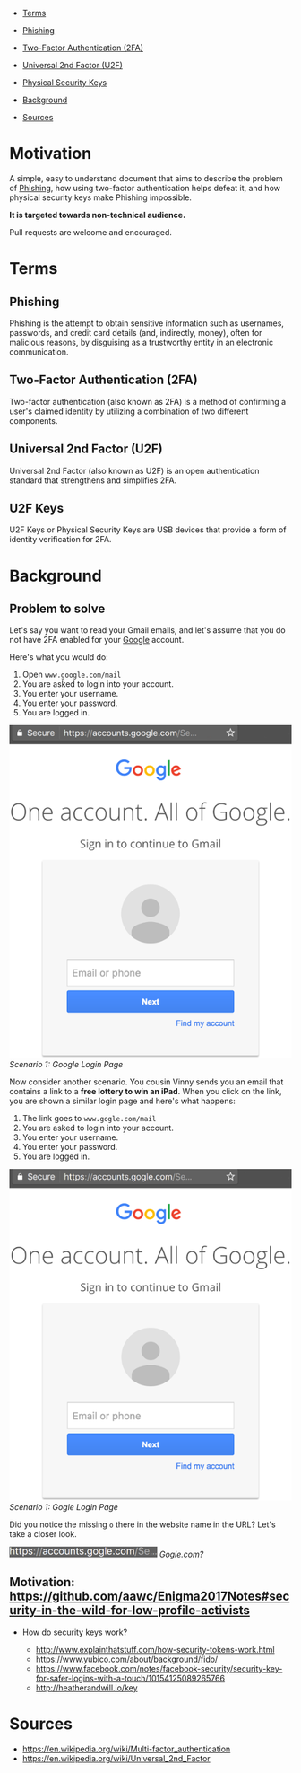 <!-- TOC depthFrom:1 depthTo:3 withLinks:1 updateOnSave:1 orderedList:0 -->

 - [Terms](#terms)

  - [Phishing](#phishing)
  - [Two-Factor Authentication (2FA)](#two-factor-authentication-2fa)
  - [Universal 2nd Factor (U2F)](#universal-2nd-factor-u2f)
  - [Physical Security Keys](#physical-security-keys)

- [Background](#background)
- [Sources](#sources)

<!-- /TOC -->

# Motivation

A simple, easy to understand document that aims to describe the problem of
[Phishing](#phishing), how using two-factor authentication helps defeat it, and
how physical security keys make Phishing impossible.

**It is targeted towards non-technical audience.**

Pull requests are welcome and encouraged.

# Terms

## Phishing

Phishing is the attempt to obtain sensitive information such as usernames,
passwords, and credit card details (and, indirectly, money), often for malicious
reasons, by disguising as a trustworthy entity in an electronic communication.

## Two-Factor Authentication (2FA)

Two-factor authentication (also known as 2FA) is a method of confirming a user's
claimed identity by utilizing a combination of two different components.

## Universal 2nd Factor (U2F)

Universal 2nd Factor (also known as U2F) is an open authentication standard that
strengthens and simplifies 2FA.

## U2F Keys

U2F Keys or Physical Security Keys are USB devices that provide a form of
identity verification for 2FA.

# Background

## Problem to solve

Let's say you want to read your Gmail emails, and let's assume that you do not
have 2FA enabled for your [Google](https://www.google.com) account.

Here's what you would do:
1. Open ```www.google.com/mail```
2. You are asked to login into your account.
3. You enter your username.
4. You enter your password.
5. You are logged in.

![Google Login Page](GoogleLoginPageSmall.png)
*Scenario 1: Google Login Page*

Now consider another scenario. You cousin Vinny sends you an email that contains
a link to a **free lottery to win an iPad**. When you click on the link, you are
shown a similar login page and here's what happens:
1. The link goes to ```www.gogle.com/mail```
2. You are asked to login into your account.
3. You enter your username.
4. You enter your password.
5. You are logged in.

![Gogle Login Page](GogleLoginPageSmall.png)
*Scenario 1: Gogle Login Page*

Did you notice the missing ```o``` there in the website name in the URL?
Let's take a closer look.

![Gogle.com?](AccountsGogleCom.png)
*Gogle.com?*


## Motivation: <https://github.com/aawc/Enigma2017Notes#security-in-the-wild-for-low-profile-activists>

- How do security keys work?

  - <http://www.explainthatstuff.com/how-security-tokens-work.html>
  - <https://www.yubico.com/about/background/fido/>
  - <https://www.facebook.com/notes/facebook-security/security-key-for-safer-logins-with-a-touch/10154125089265766>
  - http://heatherandwill.io/key

# Sources

- <https://en.wikipedia.org/wiki/Multi-factor_authentication>
- <https://en.wikipedia.org/wiki/Universal_2nd_Factor>
